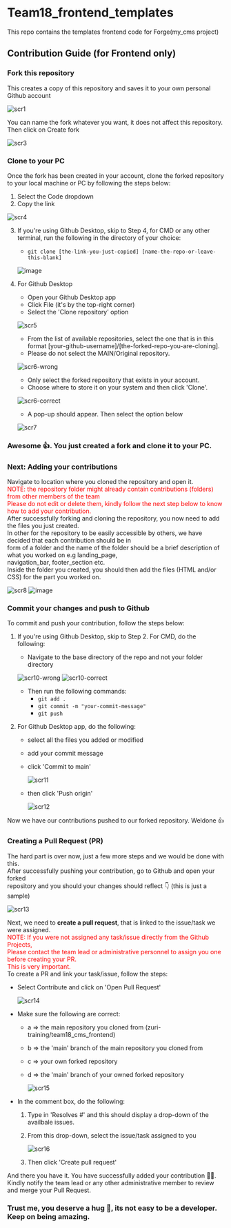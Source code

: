 # Team18_frontend_templates
This repo contains the templates frontend code for Forge(my_cms project)

## Contribution Guide (for Frontend only)

### Fork this repository
This creates a copy of this repository and saves it to your own personal Github account

![scr1](https://user-images.githubusercontent.com/70463535/181995211-229af1fc-229c-4c35-bdcf-143d2c4db944.png)

You can name the fork whatever you want, it does not affect this repository.
Then click on Create fork

![scr3](https://user-images.githubusercontent.com/70463535/181995440-6ce01c57-92f4-4a8f-8f0a-239778c76f38.png)

### Clone to your PC
Once the fork has been created in your account, clone the forked repository to your local machine or PC by following the steps below:
1. Select the Code dropdown
2. Copy the link

![scr4](https://user-images.githubusercontent.com/70463535/181995580-0e9892b9-4d24-439e-baf1-93cc39840adf.png)

3. If you're using Github Desktop, skip to Step 4, for CMD or any other terminal, run the following in the directory of your choice:
    * ``` git clone [the-link-you-just-copied] [name-the-repo-or-leave-this-blank] ```
    
    ![image](https://user-images.githubusercontent.com/70463535/181995830-45bc1021-3296-48c7-aaa3-a58f5b166927.png)

4. For Github Desktop
    * Open your Github Desktop app
    * Click File (it's by the top-right corner)
    * Select the 'Clone repository' option
    
    ![scr5](https://user-images.githubusercontent.com/70463535/181995940-1e24d8d9-4956-413d-acba-d90c924a088a.png)
    
    * From the list of available repositories, select the one that is in this format [your-github-username]/[the-forked-repo-you-are-cloning].
    * Please do not select the MAIN/Original repository.
    
    ![scr6-wrong](https://user-images.githubusercontent.com/70463535/181996244-b168790d-d50a-4138-9ff5-c2fa6e7e2201.png)
    
    * Only select the forked repository that exists in your account.
    * Choose where to store it on your system and then click 'Clone'.
    
    ![scr6-correct](https://user-images.githubusercontent.com/70463535/181996218-bb0d1891-e8bc-46dd-8d48-6e52ecbbeee0.png)
    
    * A pop-up should appear. Then select the option below
    
    ![scr7](https://user-images.githubusercontent.com/70463535/181996731-caa88099-911a-4d0a-8eca-9de1cb010c75.png)
    
### Awesome 👍. You just created a fork and clone it to your PC.

### Next: Adding your contributions
Navigate to location where you cloned the repository and open it.<br/>
<span style="color: red">NOTE: the repository folder might already contain contributions (folders) from other members of the team</br>
Please do not edit or delete them, kindly follow the next step below to know how to add your contribution.</span></br>
After successfully forking and cloning the repository, you now need to add the files you just created.</br>
In other for the repository to be easily accessible by others, we have decided that each contribution should be in </br>
form of a folder and the name of the folder should be a brief description of what you worked on e.g landing_page, <br/> navigation_bar, footer_section etc. <br/>
Inside the folder you created, you should then add the files (HTML and/or CSS) for the part you worked on.</br>

![scr8](https://user-images.githubusercontent.com/70463535/181996739-8f8c5268-194c-4e54-8913-4ad1db68fe3a.png)
![image](https://user-images.githubusercontent.com/70463535/181996783-881d0f38-19ef-4ed9-a1c8-0c12516ab319.png)

### Commit your changes and push to Github
To commit and push your contribution, follow the steps below:
1. If you're using Github Desktop, skip to Step 2. For CMD, do the following:
    * Navigate to the base directory of the repo and not your folder directory

    ![scr10-wrong](https://user-images.githubusercontent.com/70463535/181997183-98f1ac4b-6e1d-4360-af93-91a486193060.png)
    ![scr10-correct](https://user-images.githubusercontent.com/70463535/181997184-269d4a0e-77bc-48ce-b1ec-210def2d8924.png)

    * Then run the following commands:
        * ``` git add . ```
        * ``` git commit -m "your-commit-message" ```
        * ``` git push ```

2. For Github Desktop app, do the following:
    * select all the files you added or modified
    * add your commit message
    * click 'Commit to main'

        ![scr11](https://user-images.githubusercontent.com/70463535/181999853-5dfe718a-5126-4c5e-866b-6989238c4d11.png)

    * then click 'Push origin'

        ![scr12](https://user-images.githubusercontent.com/70463535/181999997-0dfeb3e3-8898-449c-88a0-fa81bfd1b379.png)

Now we have our contributions pushed to our forked repository. Weldone 👍

### Creating a Pull Request (PR)
The hard part is over now, just a few more steps and we would be done with this.</br>
After successfully pushing your contribution, go to Github and open your forked <br/>
repository and you should your changes should reflect 👇 (this is just a sample)


![scr13](https://user-images.githubusercontent.com/70463535/182002049-decbee4a-f1f7-4033-891e-d648e2958be9.png)

Next, we need to <strong>create a pull request</strong>, that is linked to the issue/task we were assigned.<br/>
<span style="color: red">NOTE: If you were not assigned any task/issue directly from the Github Projects,</br>
Please contact the team lead or administrative personnel to assign you one before creating your PR.</br>
This is very important.</span><br/>
To create a PR and link your task/issue, follow the steps:
* Select Contribute and click on 'Open Pull Request'

    ![scr14](https://user-images.githubusercontent.com/70463535/182002200-b7c7a37b-15ca-41c0-b78e-9d23027ecf78.png)

* Make sure the following are correct:
    * a => the main repository you cloned from (zuri-training/team18_cms_frontend)
    * b => the 'main' branch of the main repository you cloned from 
    * c => your own forked repository
    * d => the 'main' branch of your owned forked repository

        ![scr15](https://user-images.githubusercontent.com/70463535/182002203-fa1f18b3-042b-4cbe-9e95-2251bfecbbe0.png)

* In the comment box, do the following:
    1. Type in 'Resolves #' and this should display a drop-down of the availbale issues.
    2. From this drop-down, select the issue/task assigned to you

        ![scr16](https://user-images.githubusercontent.com/70463535/182002374-dd386efe-4cbd-4be3-b8be-87adb5339a32.png)

    3. Then click 'Create pull request'

And there you have it. You have successfully added your contribution 🥳🎉.<br/>
Kindly notify the team lead or any other administrative member to review </br>
and merge your Pull Request.</br>
### Trust me, you deserve a hug 🤗, its not easy to be a developer. Keep on being amazing.

